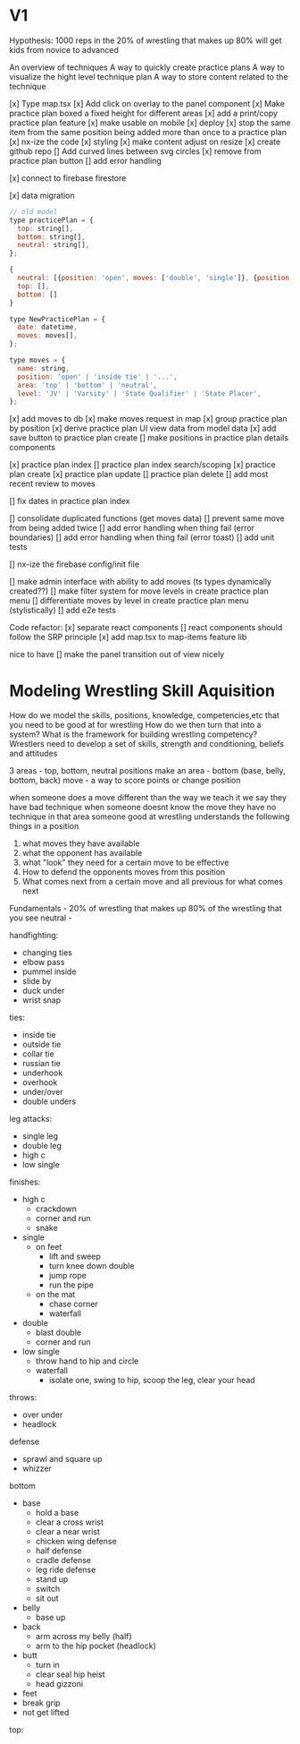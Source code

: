 # V1

Hypothesis:
1000 reps in the 20% of wrestling that makes up 80% will get kids from novice to advanced

An overview of techniques
A way to quickly create practice plans
A way to visualize the hight level technique plan
A way to store content related to the technique

[x] Type map.tsx
[x] Add click on overlay to the panel component
[x] Make practice plan boxed a fixed height for different areas
[x] add a print/copy practice plan feature
[x] make usable on mobile
[x] deploy
[x] stop the same item from the same position being added more than once to a practice plan
[x] nx-ize the code
[x] styling
[x] make content adjust on resize
[x] create github repo
[] Add curved lines between svg circles
[x] remove from practice plan button
[] add error handling

[x] connect to firebase firestore

[x] data migration

```js
// old model
type practicePlan = {
  top: string[],
  bottom: string[],
  neutral: string[],
};

{
  neutral: [{position: 'open', moves: ['double', 'single']}, {position: 'underhook', moves: ['single', 'fake and snap']}],
  top: [],
  bottom: []
}

type NewPracticePlan = {
  date: datetime,
  moves: moves[],
};

type moves = {
  name: string,
  position: 'open' | 'inside tie' | '...',
  area: 'top' | 'bottom' | 'neutral',
  level: 'JV' | 'Varsity' | 'State Qualifier' | 'State Placer',
};
```

[x] add moves to db
[x] make moves request in map
[x] group practice plan by position
[x] derive practice plan UI view data from model data
[x] add save button to practice plan create
[] make positions in practice plan details components

[x] practice plan index
[] practice plan index search/scoping
[x] practice plan create
[x] practice plan update
[] practice plan delete
[] add most recent review to moves

[] fix dates in practice plan index

[] consolidate duplicated functions (get moves data)
[] prevent same move from being added twice
[] add error handling when thing fail (error boundaries)
[] add error handling when thing fail (error toast)
[] add unit tests

[] nx-ize the firebase config/init file

[] make admin interface with ability to add moves (ts types dynamically created??)
[] make filter system for move levels in create practice plan menu
[] differentiate moves by level in create practice plan menu (stylistically)
[] add e2e tests

Code refactor:
[x] separate react components
[] react components should follow the SRP principle
[x] add map.tsx to map-items feature lib

nice to have
[] make the panel transition out of view nicely

# Modeling Wrestling Skill Aquisition

How do we model the skills, positions, knowledge, competencies,etc that you need to be good at for wrestling
How do we then turn that into a system?
What is the framework for building wrestling competency?
Wrestlers need to develop a set of skills, strength and conditioning, beliefs and attitudes

3 areas - top, bottom, neutral
positions make an area - bottom (base, belly, bottom, back)
move - a way to score points or change position

when someone does a move different than the way we teach it we say they have bad technique
when someone doesnt know the move they have no technique in that area
someone good at wrestling understands the following things in a position

1. what moves they have available
2. what the opponent has available
3. what "look" they need for a certain move to be effective
4. How to defend the opponents moves from this position
5. What comes next from a certain move and all previous for what comes next

Fundamentals - 20% of wrestling that makes up 80% of the wrestling that you see
neutral -

handfighting:

- changing ties
- elbow pass
- pummel inside
- slide by
- duck under
- wrist snap

ties:

- inside tie
- outside tie
- collar tie
- russian tie
- underhook
- overhook
- under/over
- double unders

leg attacks:

- single leg
- double leg
- high c
- low single

finishes:

- high c
  - crackdown
  - corner and run
  - snake
- single
  - on feet
    - lift and sweep
    - turn knee down double
    - jump rope
    - run the pipe
  - on the mat
    - chase corner
    - waterfall
- double
  - blast double
  - corner and run
- low single
  - throw hand to hip and circle
  - waterfall
    - isolate one, swing to hip, scoop the leg, clear your head

throws:

- over under
- headlock

defense

- sprawl and square up
- whizzer

bottom

- base
  - hold a base
  - clear a cross wrist
  - clear a near wrist
  - chicken wing defense
  - half defense
  - cradle defense
  - leg ride defense
  - stand up
  - switch
  - sit out
- belly
  - base up
- back
  - arm across my belly (half)
  - arm to the hip pocket (headlock)
- butt
  - turn in
  - clear seal hip heist
  - head gizzoni
- feet
- break grip
- not get lifted

top:
